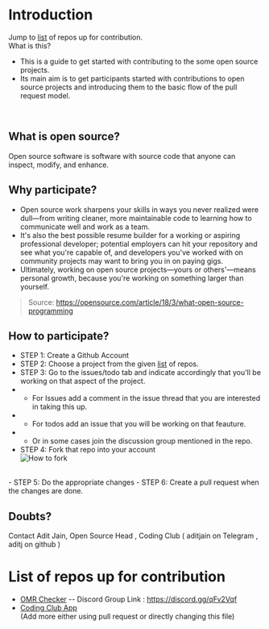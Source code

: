 # Introduction 
Jump to [list](https://github.com/Coding-Club-IITG/intro#list-of-repos-up-for-contribution) of repos up for contribution. <br>
What is this?
 - This is a guide to get started with contributing to the some open source projects. 
 - Its main aim is to get participants started with contributions to open source projects and introducing them to the basic flow of the pull request model.
<br>

## What is open source?
Open source software is software with source code that anyone can inspect, modify, and enhance.
## Why participate?
 - Open source work sharpens your skills in ways you never realized were dull—from writing cleaner, more maintainable code to learning how to communicate well and work as a team.  <br>
 - It's also the best possible resume builder for a working or aspiring professional developer; potential employers can hit your repository and see what you're capable of, and developers you've worked with on community projects may want to bring you in on paying gigs.<br>
 - Ultimately, working on open source projects—yours or others'—means personal growth, because you're working on something larger than yourself.
> Source: https://opensource.com/article/18/3/what-open-source-programming


## How to participate? 
- STEP 1: Create a Github Account <br>
- STEP 2: Choose a project from the given [list](https://github.com/Coding-Club-IITG/intro#list-of-repos-up-for-contribution) of repos. <br>
- STEP 3: Go to the issues/todo tab and indicate accordingly that you'll be working on that aspect of the project.
- - For Issues add a comment in the issue thread that you are interested in taking this up. 
- - For todos add an issue that you will be working on that feauture.
- - Or in some cases join the discussion group mentioned in the repo.
- STEP 4: Fork that repo into your account <br>
![How to fork](https://i.ibb.co/jfbFRt6/image.png)
<br>
- STEP 5: Do the appropriate changes
- STEP 6: Create a pull request when the changes are done.

## Doubts?
Contact Adit Jain, Open Source Head , Coding Club ( aditjain on Telegram , aditj on github ) <br>
#  List of repos up for contribution
- [OMR Checker](https://github.com/Udayraj123/OMRChecker) 
-- Discord Group Link :  https://discord.gg/qFv2Vqf
- [Coding Club App](https://github.com/codingclubiitg2019/Coding-Club-App) <br>
(Add more either using pull request or directly changing this file)

